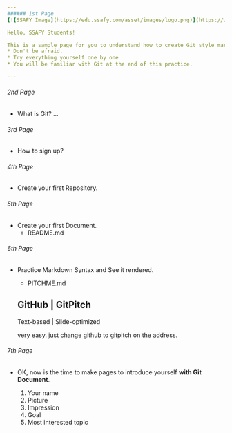 ```yaml
---
###### 1st Page
[![SSAFY Image](https://edu.ssafy.com/asset/images/logo.png)](https://www.ssafy.com)

Hello, SSAFY Students!

This is a sample page for you to understand how to create Git style markdown documents.
* Don't be afraid.
* Try everything yourself one by one
* You will be familiar with Git at the end of this practice.

---
```

###### 2nd Page
* What is Git?
...

###### 3rd Page
* How to sign up?

###### 4th Page
* Create your first Repository.

###### 5th Page
* Create your first Document.
  - README.md

###### 6th Page
* Practice Markdown Syntax and See it rendered.
  - PITCHME.md
  
  GitHub | GitPitch
  -----------------
  Text-based | Slide-optimized
  
  very easy. just change github to gitpitch on the address.
  
###### 7th Page
* OK, now is the time to make pages to introduce yourself
  **with Git Document**.
  
  1. Your name
  2. Picture
  3. Impression
  4. Goal
  5. Most interested topic
